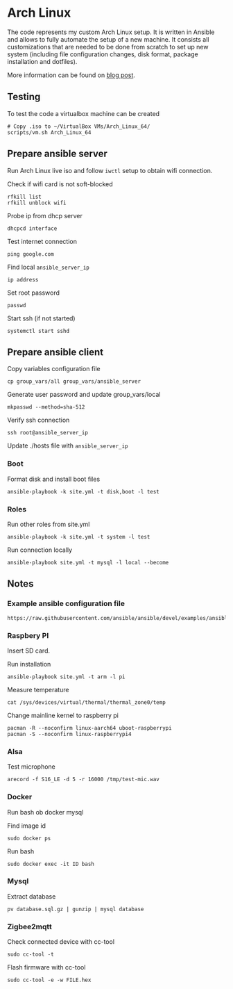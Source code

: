 # Arch Linux

The code represents my custom Arch Linux setup. It is written in Ansible and allows to fully automate the setup of a new machine.
It consists all customizations that are needed to be done from scratch to set up new system (including file configuration changes, disk format, package installation and dotfiles).

More information can be found on [blog post](https://codegyver.com/2022/04/23/arch-linux-setup-in-ansible/).

## Testing

To test the code a virtualbox machine can be created

    # Copy .iso to ~/VirtualBox VMs/Arch_Linux_64/
    scripts/vm.sh Arch_Linux_64

## Prepare ansible server

Run Arch Linux live iso and follow `iwctl` setup to obtain wifi connection.

Check if wifi card is not soft-blocked

    rfkill list
    rfkill unblock wifi

Probe ip from dhcp server

    dhcpcd interface

Test internet connection

    ping google.com

Find local `ansible_server_ip`

    ip address

Set root password

    passwd

Start ssh (if not started)

    systemctl start sshd

## Prepare ansible client

Copy variables configuration file

    cp group_vars/all group_vars/ansible_server

Generate user password and update group_vars/local

    mkpasswd --method=sha-512

Verify ssh connection

    ssh root@ansible_server_ip

Update ./hosts file with `ansible_server_ip`

### Boot

Format disk and install boot files

    ansible-playbook -k site.yml -t disk,boot -l test

### Roles

Run other roles from site.yml

    ansible-playbook -k site.yml -t system -l test

Run connection locally

    ansible-playbook site.yml -t mysql -l local --become

## Notes

### Example ansible configuration file

    https://raw.githubusercontent.com/ansible/ansible/devel/examples/ansible.cfg

### Raspbery PI

Insert SD card.

Run installation

    ansible-playbook site.yml -t arm -l pi

Measure temperature

    cat /sys/devices/virtual/thermal/thermal_zone0/temp

Change mainline kernel to raspberry pi

    pacman -R --noconfirm linux-aarch64 uboot-raspberrypi
    pacman -S --noconfirm linux-raspberrypi4

### Alsa

Test microphone

    arecord -f S16_LE -d 5 -r 16000 /tmp/test-mic.wav

### Docker

Run bash ob docker mysql

Find image id

    sudo docker ps

Run bash

    sudo docker exec -it ID bash

### Mysql

Extract database

    pv database.sql.gz | gunzip | mysql database

### Zigbee2mqtt

Check connected device with cc-tool

    sudo cc-tool -t

Flash firmware with cc-tool

    sudo cc-tool -e -w FILE.hex
